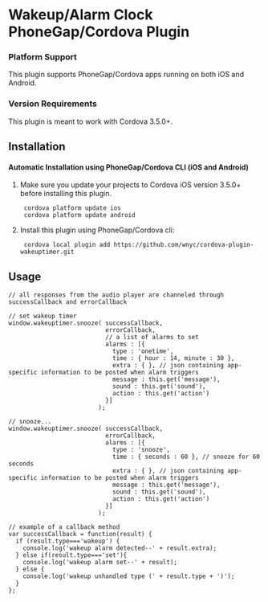 # Wakeup/Alarm Clock PhoneGap/Cordova Plugin

### Platform Support

This plugin supports PhoneGap/Cordova apps running on both iOS and Android.

### Version Requirements

This plugin is meant to work with Cordova 3.5.0+.

## Installation

#### Automatic Installation using PhoneGap/Cordova CLI (iOS and Android)
1. Make sure you update your projects to Cordova iOS version 3.5.0+ before installing this plugin.

        cordova platform update ios
        cordova platform update android

2. Install this plugin using PhoneGap/Cordova cli:

        cordova local plugin add https://github.com/wnyc/cordova-plugin-wakeuptimer.git

## Usage

    // all responses from the audio player are channeled through successCallback and errorCallback

    // set wakeup timer
    window.wakeuptimer.snooze( successCallback,  
                               errorCallback, 
                               // a list of alarms to set
                               alarms : [{
                                 type : 'onetime',
                                 time : { hour : 14, minute : 30 },
                                 extra : { }, // json containing app-specific information to be posted when alarm triggers 
                                 message : this.get('message'),
                                 sound : this.get('sound'),
                                 action : this.get('action')
                               }] 
                             );

    // snooze...
    window.wakeuptimer.snooze( successCallback,
                               errorCallback,
                               alarms : [{
                                 type : 'snooze',
                                 time : { seconds : 60 }, // snooze for 60 seconds 
                                 extra : { }, // json containing app-specific information to be posted when alarm triggers
                                 message : this.get('message'),
                                 sound : this.get('sound'),
                                 action : this.get('action')
                               }]
                             );

    // example of a callback method
    var successCallback = function(result) {
      if (result.type==='wakeup') {
        console.log('wakeup alarm detected--' + result.extra);
      } else if(result.type==='set'){
        console.log('wakeup alarm set--' + result);
      } else {
        console.log('wakeup unhandled type (' + result.type + ')');
      }
    }; 

